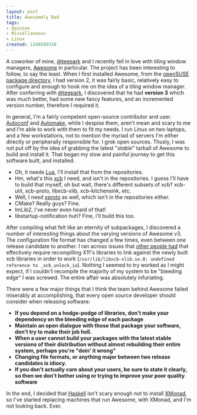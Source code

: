 ```yaml
--- 
layout: post
title: Awesomely Bad
tags: 
- Opinion
- Miscellaneous
- Linux
created: 1248580338
---
```

A coworker of mine, [@teepark](http://twitter.com/teepark) and I recently 
fell in love with tiling window managers, <a id="aptureLink_cBdTGh5mhu" href="http://en.wikipedia.org/wiki/Awesome%20%28window%20manager%29">Awesome</a>
in particular. The project has been interesting to follow, to say the least. When I 
first installed Awesome, from the [openSUSE package directory](http://software.opensuse.org/search),
I had version 2, it was fairly basic, relatively easy to configure and enough to hook
me on the idea of a tiling window manager. After conferring with [@teepark](http://twitter.com/teepark), 
I discovered that he had **version 3** which was much better, had some new fancy features, and
an incremented version number, therefore I required it.

In general, I'm a fairly competent open-source contributor and user. <a id="aptureLink_JtLnexfCQX" href="http://en.wikipedia.org/wiki/Autoconf">Autoconf</a> and <a id="aptureLink_tFM3XdzbUg" href="http://en.wikipedia.org/wiki/Automake">Automake,</a> while I
despise them, aren't mean and scary to me and I'm able to work with them to fit my needs. 
I run Linux on two laptops, and a few 
workstations, not to mention the myriad of servers I'm either directly or peripherally responsible 
for. I grok open sources. Thusly, I was not put off by the idea of grabbing the latest "*stable*" tarball 
of Awesome to build and install it. That began my slow and painful journey to get this software built, 
and installed.

* Oh, it needs <a id="aptureLink_7epjSjKClG" href="http://en.wikipedia.org/wiki/Lua%20programming%20language">Lua</a>, I'll install that from the repositories.
* Hm, what's this [xcb](http://xcb.freedesktop.org/) I need, and isn't in the repositories. I guess I'll have to build that myself, oh but wait, there's different subsets of xcb? xcb-util, xcb-proto, libxcb-xlib, xcb-kitchensink, etc.
* Well, I need [xproto](http://xorg.freedesktop.org/archive/individual/proto/) as well, which isn't in the repositories either.
* CMake? Really guys? Fine.
* ImLib2, I've never even heard of that!
* libstartup-notification huh? Fine, i'll build this too.

After compiling what felt like an eternity of subpackages, I discovered a number of *interesting* 
things about the varying versions of Awesome v3. The configuration file format has changed a few 
times, even between one release candidate to another. I ran across issues that [other people had](http://spiralofhope.wordpress.com/2009/04/14/awesome-window-manager-installation-misadventure/) 
that effectively require recompilling X11's libraries to link against the newly built xcb libraries 
in order to work  (`/usr/lib/libxcb-xlib.so.0: undefined reference to _xcb_unlock_io`). Nothing I 
seemed to try worked as I might expect, if I couldn't recompile the majority of my system to be 
"bleeding edge" I was screwed. The entire affair was absolutely infuriating.

There were a few major things that I think the team behind Awesome failed miserably at accomplishing, 
that every open source developer should consider when releasing software:

* **If you depend on a hodge-podge of libraries, don't make your dependency on the bleeding edge of each package**
* **Maintain an open dialogue with those that package your software, don't try to make their job hell.**
* **When a user cannot build your packages with the latest stable versions of their distribution without almost rebuilding their entire system, perhaps you're "doin' it wrong"**
* **Changing file formats, or anything major between two release candidates is idiocy.**
* **If you don't actually care about your users, be sure to state it clearly, so then we don't bother using or trying to improve your poor quality software**


In the end, I decided that <a id="aptureLink_9yLUGUwEJ0" href="http://en.wikipedia.org/wiki/Haskell%20%28programming%20language%29">Haskell</a> isn't scary enough not to install <a id="aptureLink_IqW50ui9RW" href="http://en.wikipedia.org/wiki/Xmonad">XMonad</a>, so 
I've started replacing machines that run Awesome, with XMonad, and I'm not looking back. Ever.

